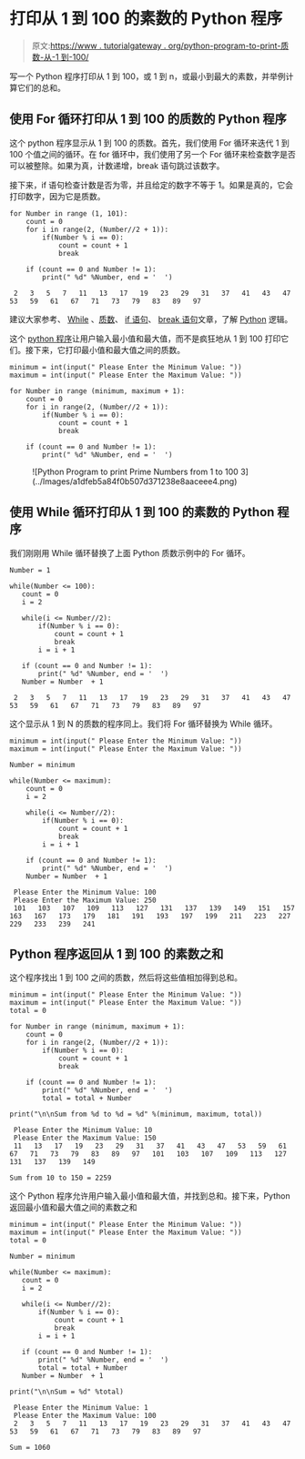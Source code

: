 # 打印从 1 到 100 的素数的 Python 程序

> 原文:[https://www . tutorialgateway . org/python-program-to-print-质数-从-1 到-100/](https://www.tutorialgateway.org/python-program-to-print-prime-numbers-from-1-to-100/)

写一个 Python 程序打印从 1 到 100，或 1 到 n，或最小到最大的素数，并举例计算它们的总和。

## 使用 For 循环打印从 1 到 100 的质数的 Python 程序

这个 python 程序显示从 1 到 100 的质数。首先，我们使用 For 循环来迭代 1 到 100 个值之间的循环。在 for 循环中，我们使用了另一个 For 循环来检查数字是否可以被整除。如果为真，计数递增，break 语句跳过该数字。

接下来，if 语句检查计数是否为零，并且给定的数字不等于 1。如果是真的，它会打印数字，因为它是质数。

```
for Number in range (1, 101):
    count = 0
    for i in range(2, (Number//2 + 1)):
        if(Number % i == 0):
            count = count + 1
            break

    if (count == 0 and Number != 1):
        print(" %d" %Number, end = '  ')
```

```
 2   3   5   7   11   13   17   19   23   29   31   37   41   43   47   53   59   61   67   71   73   79   83   89   97 
```

建议大家参考、 [While](https://www.tutorialgateway.org/python-while-loop/) 、[质数](https://www.tutorialgateway.org/python-program-to-find-prime-number/)、 [if 语句](https://www.tutorialgateway.org/python-if-statement/)、 [break 语句](https://www.tutorialgateway.org/python-break/)文章，了解 [Python](https://www.tutorialgateway.org/python-tutorial/) 逻辑。

这个 [python 程序](https://www.tutorialgateway.org/python-programming-examples/)让用户输入最小值和最大值，而不是疯狂地从 1 到 100 打印它们。接下来，它打印最小值和最大值之间的质数。

```
minimum = int(input(" Please Enter the Minimum Value: "))
maximum = int(input(" Please Enter the Maximum Value: "))

for Number in range (minimum, maximum + 1):
    count = 0
    for i in range(2, (Number//2 + 1)):
        if(Number % i == 0):
            count = count + 1
            break

    if (count == 0 and Number != 1):
        print(" %d" %Number, end = '  ')
```

<figure class="wp-block-image">![Python Program to print Prime Numbers from 1 to 100 3](../Images/a1dfeb5a84f0b507d371238e8aaceee4.png)</figure>

## 使用 While 循环打印从 1 到 100 的素数的 Python 程序

我们刚刚用 While 循环替换了上面 Python 质数示例中的 For 循环。

 ```
Number = 1

while(Number <= 100):
    count = 0
    i = 2

    while(i <= Number//2):
        if(Number % i == 0):
            count = count + 1
            break
        i = i + 1

    if (count == 0 and Number != 1):
        print(" %d" %Number, end = '  ')
    Number = Number  + 1
```

```
 2   3   5   7   11   13   17   19   23   29   31   37   41   43   47   53   59   61   67   71   73   79   83   89   97 
```

这个显示从 1 到 N 的质数的程序同上。我们将 For 循环替换为 While 循环。

```
minimum = int(input(" Please Enter the Minimum Value: "))
maximum = int(input(" Please Enter the Maximum Value: "))

Number = minimum

while(Number <= maximum):
    count = 0
    i = 2

    while(i <= Number//2):
        if(Number % i == 0):
            count = count + 1
            break
        i = i + 1

    if (count == 0 and Number != 1):
        print(" %d" %Number, end = '  ')
    Number = Number  + 1
```

```
 Please Enter the Minimum Value: 100
 Please Enter the Maximum Value: 250
 101   103   107   109   113   127   131   137   139   149   151   157   163   167   173   179   181   191   193   197   199   211   223   227   229   233   239   241 
```

## Python 程序返回从 1 到 100 的素数之和

这个程序找出 1 到 100 之间的质数，然后将这些值相加得到总和。

```
minimum = int(input(" Please Enter the Minimum Value: "))
maximum = int(input(" Please Enter the Maximum Value: "))
total = 0

for Number in range (minimum, maximum + 1):
    count = 0
    for i in range(2, (Number//2 + 1)):
        if(Number % i == 0):
            count = count + 1
            break

    if (count == 0 and Number != 1):
        print(" %d" %Number, end = '  ')
        total = total + Number

print("\n\nSum from %d to %d = %d" %(minimum, maximum, total))
```

```
 Please Enter the Minimum Value: 10
 Please Enter the Maximum Value: 150
 11   13   17   19   23   29   31   37   41   43   47   53   59   61   67   71   73   79   83   89   97   101   103   107   109   113   127   131   137   139   149  

Sum from 10 to 150 = 2259
```

这个 Python 程序允许用户输入最小值和最大值，并找到总和。接下来，Python 返回最小值和最大值之间的素数之和

 ```
minimum = int(input(" Please Enter the Minimum Value: "))
maximum = int(input(" Please Enter the Maximum Value: "))
total = 0

Number = minimum

while(Number <= maximum):
    count = 0
    i = 2

    while(i <= Number//2):
        if(Number % i == 0):
            count = count + 1
            break
        i = i + 1

    if (count == 0 and Number != 1):
        print(" %d" %Number, end = '  ')
        total = total + Number
    Number = Number  + 1

print("\n\nSum = %d" %total)
```

```
 Please Enter the Minimum Value: 1
 Please Enter the Maximum Value: 100
 2   3   5   7   11   13   17   19   23   29   31   37   41   43   47   53   59   61   67   71   73   79   83   89   97  

Sum = 1060
```